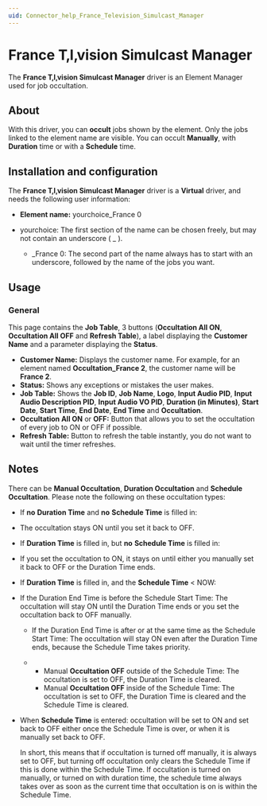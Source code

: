 ```yaml
---
uid: Connector_help_France_Television_Simulcast_Manager
---
```


# France T‚l‚vision Simulcast Manager

The **France T‚l‚vision Simulcast Manager** driver is an Element Manager used for job occultation.

## About

With this driver, you can **occult** jobs shown by the element. Only the jobs linked to the element name are visible. You can occult **Manually**, with **Duration** time or with a **Schedule** time.

## Installation and configuration

The **France T‚l‚vision Simulcast Manager** driver is a **Virtual** driver, and needs the following user information:

- **Element name:** yourchoice_France 0

- yourchoice: The first section of the name can be chosen freely, but may not contain an underscore ( \_ ).
  - \_France 0: The second part of the name always has to start with an underscore, followed by the name of the jobs you want.

## Usage

### General

This page contains the **Job Table**, 3 buttons (**Occultation All ON**, **Occultation All OFF** and **Refresh Table**), a label displaying the **Customer Name** and a parameter displaying the **Status**.

- **Customer Name:** Displays the customer name. For example, for an element named **Occultation_France 2**, the customer name will be **France 2**.
- **Status:** Shows any exceptions or mistakes the user makes.
- **Job Table:** Shows the **Job ID**, **Job Name**, **Logo**, **Input Audio PID**, **Input Audio Description PID**, **Input Audio VO PID**, **Duration (in Minutes)**, **Start Date**, **Start Time**, **End Date**, **End Time** and **Occultation**.
- **Occultation All ON** or **OFF:** Button that allows you to set the occultation of every job to ON or OFF if possible.
- **Refresh Table:** Button to refresh the table instantly, you do not want to wait until the timer refreshes.

## Notes

There can be **Manual Occultation**, **Duration Occultation** and **Schedule Occultation**. Please note the following on these occultation types:

- If **no** **Duration Time** and **no** **Schedule Time** is filled in:

- The occultation stays ON until you set it back to OFF.

- If **Duration Time** is filled in, but **no** **Schedule Time** is filled in:

- If you set the occultation to ON, it stays on until either you manually set it back to OFF or the Duration Time ends.

- If **Duration Time** is filled in, and the **Schedule Time** \< NOW:

- If the Duration End Time is before the Schedule Start Time: The occultation will stay ON until the Duration Time ends or you set the occultation back to OFF manually.

  - If the Duration End Time is after or at the same time as the Schedule Start Time: The occultation will stay ON even after the Duration Time ends, because the Schedule Time takes priority.

  - - Manual **Occultation OFF** outside of the Schedule Time: The occultation is set to OFF, the Duration Time is cleared.
    - Manual **Occultation OFF** inside of the Schedule Time: The occultation is set to OFF, the Duration Time is cleared and the Schedule Time is cleared.

- When **Schedule Time** is entered: occultation will be set to ON and set back to OFF either once the Schedule Time is over, or when it is manually set back to OFF.

  In short, this means that if occultation is turned off manually, it is always set to OFF, but turning off occultation only clears the Schedule Time if this is done within the Schedule Time.
  If occultation is turned on manually, or turned on with duration time, the schedule time always takes over as soon as the current time that occultation is on is within the Schedule Time.
